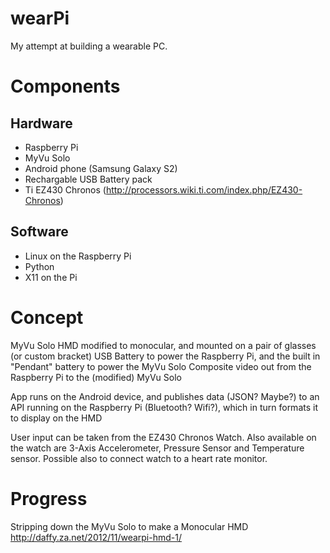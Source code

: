 wearPi
======

My attempt at building a wearable PC.

Components
==========

Hardware
--------
* Raspberry Pi
* MyVu Solo
* Android phone (Samsung Galaxy S2)
* Rechargable USB Battery pack
* Ti EZ430 Chronos (http://processors.wiki.ti.com/index.php/EZ430-Chronos)

Software
--------
* Linux on the Raspberry Pi
* Python
* X11 on the Pi

Concept
=======

MyVu Solo HMD modified to monocular, and mounted on a pair of glasses (or custom bracket) 
USB Battery to power the Raspberry Pi, and the built in "Pendant" battery to power the MyVu Solo
Composite video out from the Raspberry Pi to the (modified) MyVu Solo

App runs on the Android device, and publishes data (JSON? Maybe?) to an API running on the Raspberry Pi (Bluetooth? Wifi?), which in turn formats it to display on the HMD

User input can be taken from the EZ430 Chronos Watch. Also available on the watch are 3-Axis Accelerometer, Pressure Sensor and Temperature sensor. Possible also to connect watch to a heart rate monitor.

Progress
========
Stripping down the MyVu Solo to make a Monocular HMD http://daffy.za.net/2012/11/wearpi-hmd-1/

